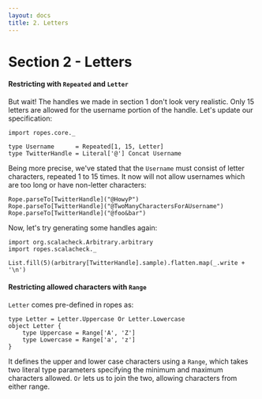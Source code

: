 ```yaml
---
layout: docs
title: 2. Letters
---
```


# Section 2 - Letters

#### Restricting with `Repeated` and `Letter`

But wait! The handles we made in section 1 don't look very realistic.
Only 15 letters are allowed for the username portion of the handle.
Let's update our specification:

```tut:silent
import ropes.core._

type Username      = Repeated[1, 15, Letter]
type TwitterHandle = Literal['@'] Concat Username
```

Being more precise, we've stated that the `Username` must consist of
letter characters, repeated 1 to 15 times. It now will not allow
usernames which are too long or have non-letter characters:

```tut:book
Rope.parseTo[TwitterHandle]("@HowyP")
Rope.parseTo[TwitterHandle]("@TwoManyCharactersForAUsername")
Rope.parseTo[TwitterHandle]("@foo&bar")
```

Now, let's try generating some handles again:

```tut:book
import org.scalacheck.Arbitrary.arbitrary
import ropes.scalacheck._

List.fill(5)(arbitrary[TwitterHandle].sample).flatten.map(_.write + '\n')
```

#### Restricting allowed characters with `Range`

`Letter` comes pre-defined in ropes as:

```tut:silent
type Letter = Letter.Uppercase Or Letter.Lowercase
object Letter {
    type Uppercase = Range['A', 'Z']
    type Lowercase = Range['a', 'z']
}
```

It defines the upper and lower case characters using a `Range`, which
takes two literal type parameters specifying the minimum and maximum
characters allowed. `Or` lets us to join the two, allowing characters
from either range.
